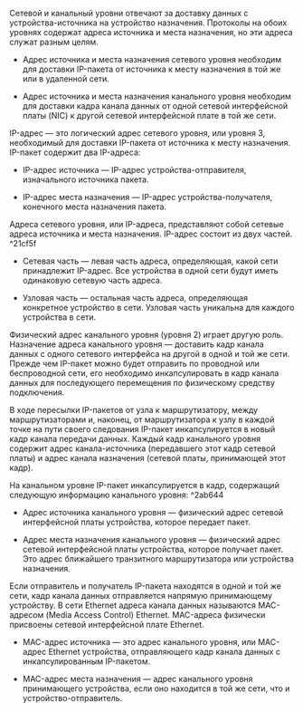 Сетевой и канальный уровни отвечают за доставку данных с устройства-источника на устройство назначения. Протоколы на обоих уровнях содержат адреса источника и места назначения, но эти адреса служат разным целям.

- Адрес источника и места назначения сетевого уровня необходим для доставки IP-пакета от источника к месту назначения в той же или в удаленной сети.

- Адрес источника и места назначения канального уровня необходим для доставки кадра канала данных от одной сетевой интерфейсной платы (NIC) к другой сетевой интерфейсной плате в той же сети.

IP-адрес — это логический адрес сетевого уровня, или уровня 3, необходимый для доставки IP-пакета от источника к месту назначения. IP-пакет содержит два IP-адреса:

- IP-адрес источника — IP-адрес устройства-отправителя, изначального источника пакета.

- IP-адрес места назначения — IP-адрес устройства-получателя, конечного места назначения пакета.

Адреса сетевого уровня, или IP-адреса, представляют собой сетевые адреса источника и места назначения. IP-адрес состоит из двух частей. ^21cf5f

- Сетевая часть — левая часть адреса, определяющая, какой сети принадлежит IP-адрес. Все устройства в одной сети будут иметь одинаковую сетевую часть адреса.

- Узловая часть — остальная часть адреса, определяющая конкретное устройство в сети. Узловая часть уникальна для каждого устройства в сети.

Физический адрес канального уровня (уровня 2) играет другую роль. Назначение адреса канального уровня — доставить кадр канала данных с одного сетевого интерфейса на другой в одной и той же сети. Прежде чем IP-пакет можно будет отправить по проводной или беспроводной сети, его необходимо инкапсулировать в кадр канала данных для последующего перемещения по физическому средству подключения.

В ходе пересылки IP-пакетов от узла к маршрутизатору, между маршрутизаторами и, наконец, от маршрутизатора к узлу в каждой точке на пути своего следования IP-пакет инкапсулируется в новый кадр канала передачи данных. Каждый кадр канального уровня содержит адрес канала-источника (передавшего этот кадр сетевой платы) и адрес канала назначения (сетевой платы, принимающей этот кадр).

На канальном уровне IP-пакет инкапсулируется в кадр, содержащий следующую информацию канального уровня: ^2ab644

- Адрес источника канального уровня — физический адрес сетевой интерфейсной платы устройства, которое передает пакет.

- Адрес места назначения канального уровня — физический адрес сетевой интерфейсной платы устройства, которое получает пакет. Это адрес ближайшего транзитного маршрутизатора или устройства назначения.

Если отправитель и получатель IP-пакета находятся в одной и той же сети, кадр канала данных отправляется напрямую принимающему устройству. В сети Ethernet адреса канала данных называются MAC-адресом (Media Access Control) Ethernet. MAC-адреса физически присвоены сетевой интерфейсной плате Ethernet.

- MAC-адрес источника — это адрес канального уровня, или MAC-адрес Ethernet устройства, отправляющего кадр канала данных с инкапсулированным IP-пакетом.

- MAC-адрес места назначения — адрес канального уровня принимающего устройства, если оно находится в той же сети, что и устройство-отправитель.